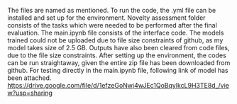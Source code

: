 The files are named as mentioned. To run the code, the .yml file can be installed and set up for the environment. Novelty assessment folder consists of the tasks which were needed to be performed after the final evaluation. 
The main.ipynb file consists of the interface code. The models trained could not be uploaded due to file size constraints of github, as my model takes size of 2.5 GB. Outputs have also been cleared from code files, due to the file size constraints.
After setting up the environment, the codes can be run straightaway, given the entire zip file has been downloaded from github.
For testing directly in the main.ipynb file, following link of model has been attached. https://drive.google.com/file/d/1efzeGoNwj4wJEc1QoBqylkcL9H3TE8d_/view?usp=sharing

